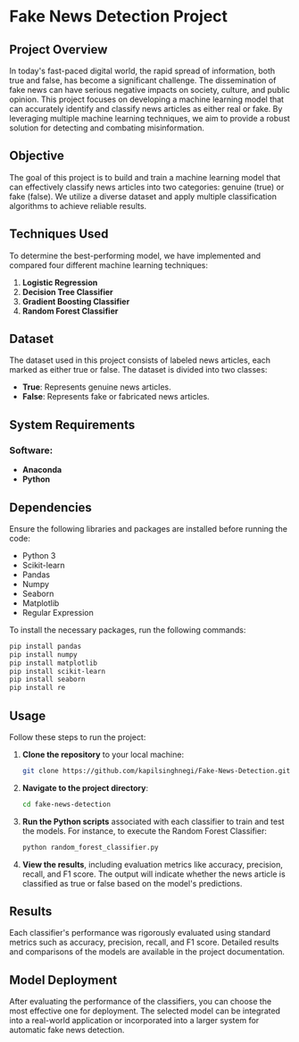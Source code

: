 # Fake News Detection Project

## Project Overview
In today's fast-paced digital world, the rapid spread of information, both true and false, has become a significant challenge. The dissemination of fake news can have serious negative impacts on society, culture, and public opinion. This project focuses on developing a machine learning model that can accurately identify and classify news articles as either real or fake. By leveraging multiple machine learning techniques, we aim to provide a robust solution for detecting and combating misinformation.

## Objective
The goal of this project is to build and train a machine learning model that can effectively classify news articles into two categories: genuine (true) or fake (false). We utilize a diverse dataset and apply multiple classification algorithms to achieve reliable results.

## Techniques Used
To determine the best-performing model, we have implemented and compared four different machine learning techniques:

1. **Logistic Regression**
2. **Decision Tree Classifier**
3. **Gradient Boosting Classifier**
4. **Random Forest Classifier**

## Dataset
The dataset used in this project consists of labeled news articles, each marked as either true or false. The dataset is divided into two classes:

- **True**: Represents genuine news articles.
- **False**: Represents fake or fabricated news articles.

## System Requirements

### Software:
- **Anaconda**
- **Python**

## Dependencies
Ensure the following libraries and packages are installed before running the code:

- Python 3
- Scikit-learn
- Pandas
- Numpy
- Seaborn
- Matplotlib
- Regular Expression

To install the necessary packages, run the following commands:

```bash
pip install pandas
pip install numpy
pip install matplotlib
pip install scikit-learn
pip install seaborn
pip install re
```

## Usage
Follow these steps to run the project:

1. **Clone the repository** to your local machine:

   ```bash
   git clone https://github.com/kapilsinghnegi/Fake-News-Detection.git
   ```

2. **Navigate to the project directory**:

   ```bash
   cd fake-news-detection
   ```

3. **Run the Python scripts** associated with each classifier to train and test the models. For instance, to execute the Random Forest Classifier:

   ```bash
   python random_forest_classifier.py
   ```

4. **View the results**, including evaluation metrics like accuracy, precision, recall, and F1 score. The output will indicate whether the news article is classified as true or false based on the model's predictions.

## Results
Each classifier's performance was rigorously evaluated using standard metrics such as accuracy, precision, recall, and F1 score. Detailed results and comparisons of the models are available in the project documentation.

## Model Deployment
After evaluating the performance of the classifiers, you can choose the most effective one for deployment. The selected model can be integrated into a real-world application or incorporated into a larger system for automatic fake news detection.
